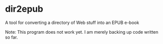 dir2epub
========

A tool for converting a directory of Web stuff into an EPUB e-book

Note: This program does not work yet. I am merely backing up code written so
far.
